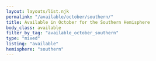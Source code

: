 ```yaml
---
layout: layouts/list.njk
permalink: "/available/october/southern/"
title: Available in October for the Southern Hemisphere
body_class: available
filter_by_tag: "available_october_southern"
type: "mixed"
listing: "available"
hemisphere: "southern"
---
```

